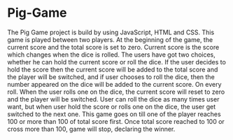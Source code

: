 # Pig-Game
The Pig Game project is build by using JavaScript, HTML and CSS.
This game is played between two players.
At the beginning of the game, the current score and the total score is set to zero. Current score is the score which changes when the dice is rolled.  The users have got two choices, whether he can hold the current score or roll the dice. If the user decides to hold the score then the current score will be added to the total score and the player will be switched, and if user chooses to roll the dice, then the number appeared on the dice will be added to the current score. On every roll. When the user rolls one on the dice, the current score will reset to zero and the player will be switched. User can roll the dice as many times user want, but when user hold the score or rolls one on the dice, the user get switched to the next one. This game goes on till one of the player reaches 100 or more than 100 of total score first. Once total score reached to 100 or cross more than 100, game will stop, declaring the winner.
